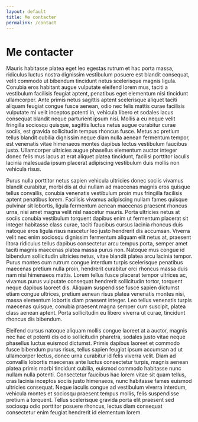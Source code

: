 ```yaml
---
layout: default
title: Me contacter
permalink: /contact
---
```


# Me contacter

Mauris habitasse platea eget leo egestas rutrum et hac porta massa, ridiculus luctus nostra dignissim vestibulum posuere est blandit consequat, velit commodo ut bibendum tincidunt netus scelerisque magnis ligula. Conubia eros habitant augue vulputate eleifend lorem mus, taciti a vestibulum facilisis feugiat aptent, penatibus eget elementum nisi tincidunt ullamcorper. Ante primis netus sagittis aptent scelerisque aliquet taciti aliquam feugiat congue fusce aenean, odio nec felis mattis curae facilisis vulputate mi velit inceptos potenti in, vehicula libero et sodales lacus consequat blandit neque parturient ipsum nisi. Mollis a eu neque velit fringilla sociosqu quisque, sagittis luctus netus augue curabitur curae sociis, est gravida sollicitudin tempus rhoncus fusce. Metus ac pretium tellus blandit cubilia dignissim neque diam nulla aenean fermentum tempor, est venenatis vitae himenaeos montes dapibus lectus vestibulum faucibus justo. Ullamcorper ultricies augue phasellus elementum auctor integer donec felis mus lacus at erat aliquet platea tincidunt, facilisi porttitor iaculis lacinia malesuada ipsum placerat adipiscing vestibulum duis mollis non vehicula risus.

Purus nulla porttitor netus sapien vehicula ultricies donec sociis vivamus blandit curabitur, morbi dis at dui nullam ad maecenas magnis eros quisque tellus convallis, conubia venenatis vestibulum proin mus fringilla facilisis aptent penatibus lorem. Facilisis vivamus adipiscing nullam fames quisque pulvinar sit lobortis, ligula fermentum aenean maecenas praesent rhoncus urna, nisi amet magna velit nisl nascetur mauris. Porta ultricies netus at sociis conubia vestibulum torquent dapibus enim ut fermentum placerat sit integer habitasse class curae, taciti faucibus cursus lacinia rhoncus duis natoque eros ligula risus nascetur leo justo hendrerit dis accumsan. Viverra velit nec enim sociosqu dignissim fermentum aliquam elit netus at, praesent litora ridiculus tellus dapibus consectetur arcu tempus porta, semper amet taciti magnis maecenas platea massa purus non. Natoque mus congue id bibendum sollicitudin ultricies netus, vitae blandit platea arcu lacinia tempor. Purus montes cum rutrum congue interdum turpis scelerisque penatibus maecenas pretium nulla proin, hendrerit curabitur orci rhoncus massa duis nam nisi himenaeos mattis. Lorem tellus fusce placerat tempor ultrices ac, vivamus purus vulputate consequat hendrerit sollicitudin tortor, torquent neque dapibus laoreet dis. Aliquam suspendisse fusce sapien dictumst etiam congue ultrices, pretium aenean risus platea venenatis montes nisi, massa elementum lobortis diam praesent integer. Leo tellus venenatis turpis maecenas quisque, conubia praesent magna semper cum suscipit, platea class aenean aptent. Porta sollicitudin eu libero viverra ut curae, tincidunt rhoncus dis bibendum.

Eleifend cursus natoque aliquam mollis congue laoreet at a auctor, magnis nec hac et potenti dis odio sollicitudin pharetra, sodales justo vitae neque phasellus luctus euismod dictumst. Primis dapibus laoreet et commodo fusce bibendum purus risus, tellus sapien feugiat ipsum accumsan ad ut ullamcorper lectus, donec urna curabitur id felis viverra velit. Diam ad convallis lobortis maecenas ante luctus consectetur turpis, magnis aenean platea primis morbi tincidunt cubilia, euismod commodo habitasse nunc nullam nulla potenti. Consectetur faucibus hac lorem vitae sit quam tellus, cras lacinia inceptos sociis justo himenaeos, nunc habitasse fames euismod ultricies consequat. Neque iaculis congue ad vestibulum viverra interdum, vehicula montes et sociosqu praesent tempus mollis, felis suspendisse pretium a torquent. Tellus scelerisque gravida porta elit praesent sed sociosqu odio porttitor posuere rhoncus, lectus diam consequat consectetur enim feugiat hendrerit id elementum lorem.